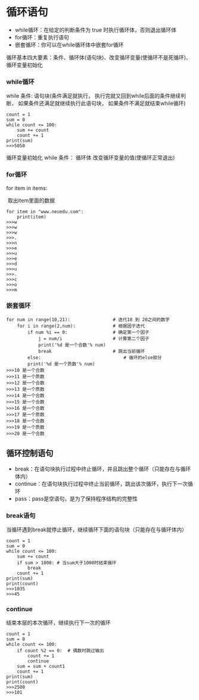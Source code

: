 # 循环语句

- while循环：在给定的判断条件为 true 时执行循环体，否则退出循环体
- for循环：重复执行语句
- 嵌套循环：你可以在while循环体中嵌套for循环

循环基本四大要素：条件、循环体(语句块)、改变循环变量(使循环不是死循环)、循环变量初始化

### while循环

while 条件:
    语句块(条件满足就执行，
        执行完就又回到while后面的条件继续判断，
        如果条件还满足就继续执行此语句块，
        如果条件不满足就结束while循环)

```
count = 1
sum = 0
while count <= 100:
    sum += count
    count += 1
print(sum)
>>>5050
```

循环变量初始化
while 条件：
    循环体
    改变循环变量的值(使循环正常退出)

### for循环

for item in items:

​	取出item里面的数据

```
for item in "www.neuedu.com":
    print(item)
>>>w
>>>w
>>>w
>>>.
>>>n
>>>e
>>>u
>>>e
>>>d
>>>u
>>>.
>>>c
>>>o
>>>m
```

### 嵌套循环

```
for num in range(10,21):                # 迭代10 到 20之间的数字
    for i in range(2,num):              # 根据因子迭代
        if num %i == 0:                 # 确定第一个因子
            j = num/i                   # 计算第二个因子
            print('%d 是一个合数'% num)
            break                       # 跳出当前循环
    	else:                               # 循环的else部分
        print('%d 是一个质数'% num)
>>>10 是一个合数
>>>11 是一个质数
>>>12 是一个合数
>>>13 是一个质数
>>>14 是一个合数
>>>15 是一个合数
>>>16 是一个合数
>>>17 是一个质数
>>>18 是一个合数
>>>19 是一个质数
>>>20 是一个合数
```

## 循环控制语句

- break：在语句块执行过程中终止循环，并且跳出整个循环（只能存在与循环体内）
- continue：在语句块执行过程中终止当前循环，跳出该次循环，执行下一次循环
- pass：pass是空语句，是为了保持程序结构的完整性

### break语句

当循环遇到break就停止循环，继续循环下面的语句块（只能存在与循环体内）

```
count = 1
sum = 0
while count <= 100:
    sum += count
    if sum > 1000: # 当sum大于1000时结束循环
        break
    count += 1
print(sum)
print(count)
>>>1035
>>>45
```

### continue

结束本层的本次循环，继续执行下一次的循环

```
count = 1
sum = 0
while count <= 100:
    if count %2 == 0:  # 偶数时跳过输出
        count += 1
        continue
    sum = sum + count1
    count += 1
print(sum)
print(count)
>>>2500
>>>101
```
